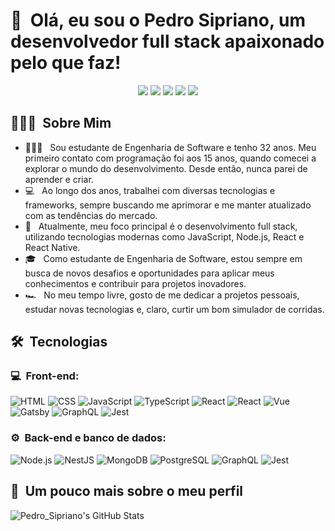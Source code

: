 <h1>👋 &nbsp;Olá, eu sou o Pedro Sipriano, um desenvolvedor full stack apaixonado pelo que faz!</h1>
<p align="center">
<a href="https://instagram.com/siprianoweb"><img src="https://img.shields.io/badge/-@siprianoweb-E4405F?style=flat-square&logo=Instagram&logoColor=white"/></a>
<a href="https://siprianoweb.com.br"><img src="https://img.shields.io/badge/-siprianoweb.com.br-3423A6?style=flat-square&logo=Google-Chrome&logoColor=white"/></a>
<a href="https://www.youtube.com/siprianoweb"><img src="https://img.shields.io/badge/-siprianoweb-D62422?style=flatsquare&labelColor=D62422&logo=youtube&logoColor=white"/></a>
<a href="https://www.linkedin.com/in/siprianoweb"><img src="https://img.shields.io/badge/-Pedro%20Sipriano-0077B5?style=flat-square&logo=Linkedin&logoColor=white"/></a>
<a href="mailto:siprianoweb@gmail.com"><img src="https://img.shields.io/badge/-siprianoweb@gmail.com-D14836?style=flat-square&logo=Gmail&logoColor=white"/></a>

</p>

<h2> 👨🏻‍💻 &nbsp;Sobre Mim </h2>

- 👨🏻‍💻 &nbsp; Sou estudante de Engenharia de Software e tenho 32 anos. Meu primeiro contato com programação foi aos 15 anos, quando comecei a explorar o mundo do desenvolvimento. Desde então, nunca parei de aprender e criar.
- 💻 &nbsp; Ao longo dos anos, trabalhei com diversas tecnologias e frameworks, sempre buscando me aprimorar e me manter atualizado com as tendências do mercado.
- 🚀 &nbsp; Atualmente, meu foco principal é o desenvolvimento full stack, utilizando tecnologias modernas como JavaScript, Node.js, React e React Native.
- 🎓 &nbsp; Como estudante de Engenharia de Software, estou sempre em busca de novos desafios e oportunidades para aplicar meus conhecimentos e contribuir para projetos inovadores.
- 🏎 &nbsp; No meu tempo livre, gosto de me dedicar a projetos pessoais, estudar novas tecnologias e, claro, curtir um bom simulador de corridas.

<h2> 🛠 &nbsp;Tecnologias</h2>
<h3>💻 &nbsp;Front-end:</h3>

![HTML](https://img.shields.io/badge/-HTML-333333?style=flat&logo=HTML5)
![CSS](https://img.shields.io/badge/-CSS-333333?style=flat&logo=CSS3&logoColor=1572B6)
![JavaScript](https://img.shields.io/badge/-JavaScript-333333?style=flat&logo=javascript)
![TypeScript](https://img.shields.io/badge/-TypeScript-333333?style=flat&logo=typescript&logoColor=2D79C7)
![React](https://img.shields.io/badge/-React-333333?style=flat&logo=react)
![React](https://img.shields.io/badge/-React%20Native-333333?style=flat&logo=react)
![Vue](https://img.shields.io/badge/-Vue-333333?style=flat&logo=vue.js)
![Gatsby](https://img.shields.io/badge/-Gatsby-333333?style=flat&logo=gatsby)
![GraphQL](https://img.shields.io/badge/-GraphQL-333333?style=flat&logo=graphql&logoColor=E535AB)
![Jest](https://img.shields.io/badge/-Jest-333333?style=flat&logo=jest&logoColor=E535AB)

<h3>⚙️ &nbsp;Back-end e banco de dados:</h3>

![Node.js](https://img.shields.io/badge/-Node.js-333333?style=flat&logo=node.js)
![NestJS](https://img.shields.io/badge/-NestJS-333333?style=flat&logo=nestjs&logoColor=E535AB)
![MongoDB](https://img.shields.io/badge/-MongoDB-333333?style=flat&logo=mongodb)
![PostgreSQL](https://img.shields.io/badge/-PostgreSQL-333333?style=flat&logo=postgresql)
![GraphQL](https://img.shields.io/badge/-GraphQL-333333?style=flat&logo=graphql&logoColor=E535AB)
![Jest](https://img.shields.io/badge/-Jest-333333?style=flat&logo=jest&logoColor=E535AB)

<h2>🚀 &nbsp;Um pouco mais sobre o meu perfil</h2>

![Pedro_Sipriano's GitHub Stats](https://github-readme-stats.vercel.app/api?username=pedrosipriano&show_icons=true&theme=dracula)
